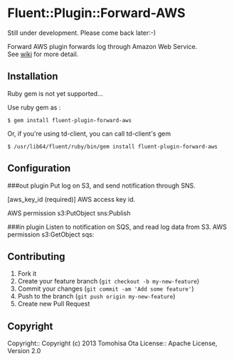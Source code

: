# Fluent::Plugin::Forward-AWS

Still under development. Please come back later:-)

Forward AWS plugin forwards log through Amazon Web Service.  
See [wiki](https://github.com/tomohisaota/fluent-plugin-forward-aws/wiki) for more detail.

## Installation

Ruby gem is not yet supported...

Use ruby gem as :

    $ gem install fluent-plugin-forward-aws

Or, if you're using td-client, you can call td-client's gem

    $ /usr/lib64/fluent/ruby/bin/gem install fluent-plugin-forward-aws

## Configuration

###out plugin
Put log on S3, and send notification through SNS.

[aws_key_id (required)] AWS access key id.


AWS permission
s3:PutObject
sns:Publish

###in plugin
Listen to notification on SQS, and read log data from S3.
AWS permission
s3:GetObject
sqs:

## Contributing

1. Fork it
2. Create your feature branch (`git checkout -b my-new-feature`)
3. Commit your changes (`git commit -am 'Add some feature'`)
4. Push to the branch (`git push origin my-new-feature`)
5. Create new Pull Request

## Copyright

Copyright:: Copyright (c) 2013 Tomohisa Ota
License::   Apache License, Version 2.0
